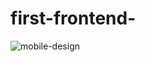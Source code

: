 # first-frontend-
![mobile-design](https://user-images.githubusercontent.com/91655993/136704827-c81619e7-368a-4957-bf18-acb994c99a20.jpg)
